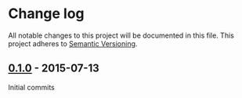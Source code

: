 # Change log
All notable changes to this project will be documented in this file. This project adheres to [Semantic Versioning](http://semver.org/).

## [0.1.0] - 2015-07-13
Initial commits

[0.1.0]: https://github.com/danzilio/puppet-report_all_the_things/tree
